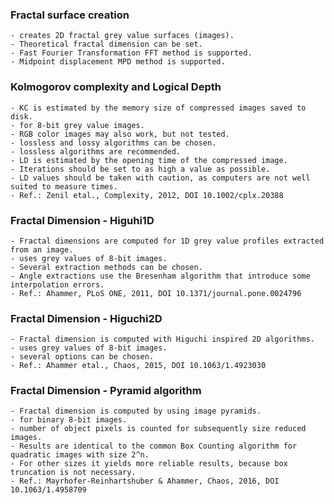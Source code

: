 ### Fractal surface creation
    - creates 2D fractal grey value surfaces (images).
    - Theoretical fractal dimension can be set.
    - Fast Fourier Transformation FFT method is supported.
    - Midpoint displacement MPD method is supported.

### Kolmogorov complexity and Logical Depth
    - KC is estimated by the memory size of compressed images saved to disk.
    - for 8-bit grey value images.
    - RGB color images may also work, but not tested.
    - lossless and lossy algorithms can be chosen.
    - lossless algorithms are recommended.
    - LD is estimated by the opening time of the compressed image.
    - Iterations should be set to as high a value as possible.
    - LD values should be taken with caution, as computers are not well suited to measure times.
    - Ref.: Zenil etal., Complexity, 2012, DOI 10.1002/cplx.20388

### Fractal Dimension - Higuhi1D
    - Fractal dimensions are computed for 1D grey value profiles extracted from an image.
    - uses grey values of 8-bit images.
    - Several extraction methods can be chosen.
    - Angle extractions use the Bresenham algorithm that introduce some interpolation errors.
    - Ref.: Ahammer, PLoS ONE, 2011, DOI 10.1371/journal.pone.0024796

### Fractal Dimension - Higuchi2D
    - Fractal dimension is computed with Higuchi inspired 2D algorithms.
    - uses grey values of 8-bit images.
    - several options can be chosen.
    - Ref.: Ahammer etal., Chaos, 2015, DOI 10.1063/1.4923030

### Fractal Dimension - Pyramid algorithm
    - Fractal dimension is computed by using image pyramids.
    - for binary 8-bit images.
    - number of object pixels is counted for subsequently size reduced images.
    - Results are identical to the common Box Counting algorithm for quadratic images with size 2^n.
    - For other sizes it yields more reliable results, because box truncation is not necessary.
    - Ref.: Mayrhofer-Reinhartshuber & Ahammer, Chaos, 2016, DOI 10.1063/1.4958709
